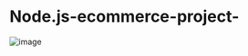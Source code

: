 # Node.js-ecommerce-project-

![image](https://user-images.githubusercontent.com/85858942/215813958-80b1d37b-a19a-481e-a6a8-09c30371c5b5.png)
